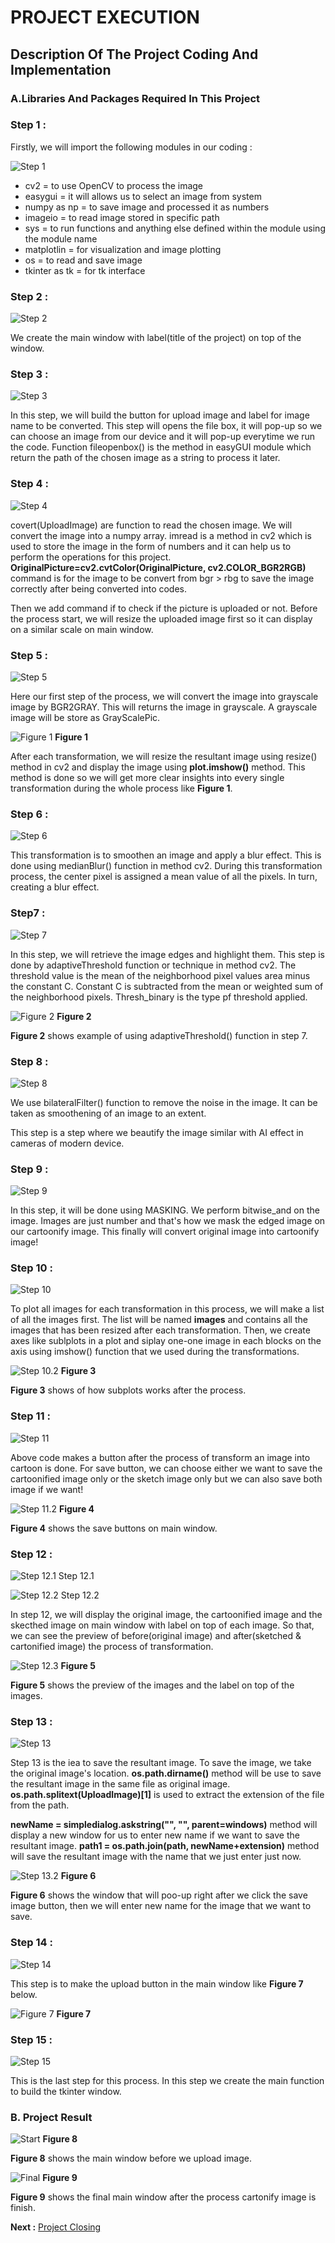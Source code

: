 # PROJECT EXECUTION

## Description Of The Project Coding And Implementation


### A.Libraries And Packages Required In This Project





### Step 1 :

Firstly, we will import the following modules in our coding : 


![Step 1](https://github.com/AfzaAdaw/Artificial-Intelligence-Project/blob/main/Documentation/Step/modules.JPG)


- cv2           = to use OpenCV to process the image
- easygui       = it will allows us to select an image from system
- numpy as np   = to save image and processed it as numbers
- imageio       = to read image stored in specific path
- sys           = to run functions and anything else defined within the module using the module name
- matplotlin    = for visualization and image plotting
- os            = to read and save image 
- tkinter as tk = for tk interface






### Step 2 :

![Step 2](https://github.com/AfzaAdaw/Artificial-Intelligence-Project/blob/main/Documentation/Step/gui%20screen.JPG)

We create the main window with label(title of the project) on top of the window.






### Step 3 :

![Step 3](https://github.com/AfzaAdaw/Artificial-Intelligence-Project/blob/main/Documentation/Step/Step%203.JPG)

In this step, we will build the button for upload image and label for image name to be converted. This step will opens the file box, it will pop-up so we can choose an image from our device and it will pop-up everytime we run the code. Function  fileopenbox() is the method in easyGUI module which return the path of the chosen image as a string to process it later.





### Step 4 :

![Step 4](https://github.com/AfzaAdaw/Artificial-Intelligence-Project/blob/main/Documentation/Step/Step%204.JPG)

covert(UploadImage) are function to read the chosen image. We will convert the image into a numpy array. imread is a method in cv2 which is used to store the image in the form of numbers and it can help us to perform the operations for this project. **OriginalPicture=cv2.cvtColor(OriginalPicture, cv2.COLOR_BGR2RGB)** command is for the image to be convert from bgr > rbg to save the image correctly after being converted into codes.

Then we add command if to check if the picture is uploaded or not. Before the process start, we will resize the uploaded image first so it can display on a similar scale on main window.





### Step 5 :

![Step 5](https://github.com/AfzaAdaw/Artificial-Intelligence-Project/blob/main/Documentation/Step/Step%205.JPG)

Here our first step of the process, we will convert the image into grayscale image by BGR2GRAY. This will returns the image in grayscale. A grayscale image will be store as GrayScalePic.

![Figure 1](https://github.com/AfzaAdaw/Artificial-Intelligence-Project/blob/main/Documentation/Step/Step%205.2.JPG)
               **Figure 1**

After each transformation, we will resize the resultant image using resize() method in cv2 and display the image using **plot.imshow()** method. This method is done so we will get more clear insights into every single transformation during the whole process like **Figure 1**.





### Step 6 :

![Step 6](https://github.com/AfzaAdaw/Artificial-Intelligence-Project/blob/main/Documentation/Step/Step%206.JPG)

This transformation is to smoothen an image and apply a blur effect. This is done using medianBlur() function in method cv2. During this transformation process, the center pixel is assigned a mean value of all the pixels. In turn, creating a blur effect. 





### Step7 :

![Step 7](https://github.com/AfzaAdaw/Artificial-Intelligence-Project/blob/main/Documentation/Step/Step%207.JPG)

In this step, we will retrieve the image edges and highlight them. This step is done by adaptiveThreshold function or technique in method cv2. The threshold value is the mean of the neighborhood pixel values area minus the constant C. Constant C is subtracted from the mean or weighted sum of the neighborhood pixels. Thresh_binary is the type pf threshold applied.

![Figure 2](https://github.com/AfzaAdaw/Artificial-Intelligence-Project/blob/main/Documentation/Step/Step%207.2.JPG)
**Figure 2**

**Figure 2** shows example of using adaptiveThreshold() function in step 7.





### Step 8 :

![Step 8](https://github.com/AfzaAdaw/Artificial-Intelligence-Project/blob/main/Documentation/Step/Step%208.JPG)


We use bilateralFilter() function to remove the noise in the image. It can be taken as smoothening of an image to an extent.

This step is a step where we beautify the image similar with AI effect in cameras of modern device.





### Step 9 :

![Step 9](https://github.com/AfzaAdaw/Artificial-Intelligence-Project/blob/main/Documentation/Step/Step%209.JPG)


In this step, it will be done using MASKING. We perform bitwise_and on the image. Images are just number and that's how we mask the edged image on our cartoonify image. This finally will convert original image into cartoonify image!





### Step 10 :

![Step 10](https://github.com/AfzaAdaw/Artificial-Intelligence-Project/blob/main/Documentation/Step/Step%2010.JPG)

To plot all images for each transformation in this process, we will make a list of all the images first. The list will be named **images** and contains all the images that has been resized after each transformation. Then, we create axes like sublplots in a plot and siplay one-one image in each blocks on the axis using imshow() function that we used during the transformations.


![Step 10.2](https://github.com/AfzaAdaw/Artificial-Intelligence-Project/blob/main/Documentation/Step/Step%2010.2.JPG)
**Figure 3**

**Figure 3** shows of how subplots works after the process.






### Step 11 :

![Step 11](https://github.com/AfzaAdaw/Artificial-Intelligence-Project/blob/main/Documentation/Step/Step%2011.JPG)


Above code makes a button after the process of transform an image into cartoon is done. For save button, we can choose either we want to save the cartoonified image only or the sketch image only but we can also save both image if we want!  

![Step 11.2](https://github.com/AfzaAdaw/Artificial-Intelligence-Project/blob/main/Documentation/Step/Step%2012.2.JPG)
**Figure 4**

**Figure 4** shows the save buttons on main window.





### Step 12 :

![Step 12.1](https://github.com/AfzaAdaw/Artificial-Intelligence-Project/blob/main/Documentation/Step/Step%2012.JPG)
Step 12.1

![Step 12.2](https://github.com/AfzaAdaw/Artificial-Intelligence-Project/blob/main/Documentation/Step/Step%2013.JPG)
Step 12.2



In step 12, we will display the original image, the cartoonified image and the skecthed image on main window with label on top of each image.
So that, we can see the preview of before(original image) and after(sketched & cartonified image) the process of transformation.


![Step 12.3](https://github.com/AfzaAdaw/Artificial-Intelligence-Project/blob/main/Documentation/Step/Step%2012.3.JPG)
**Figure 5**

**Figure 5** shows the preview of the images and the label on top of the images.




### Step 13 :

![Step 13](https://github.com/AfzaAdaw/Artificial-Intelligence-Project/blob/main/Documentation/Step/Step%2014.JPG)


Step 13 is the iea to save the resultant image. To save the image, we take the original image's location. 
**os.path.dirname()** method will be use to save the resultant image in the same file as original image.
**os.path.splitext(UploadImage)[1]** is used to extract the extension of the file from the path.


**newName = simpledialog.askstring("", "", parent=windows)** method will display a new window for us to enter new name if we want to save the resultant image.
**path1 = os.path.join(path, newName+extension)** method will save the resultant image with the name that we just enter just now.



![Step 13.2](https://github.com/AfzaAdaw/Artificial-Intelligence-Project/blob/main/Documentation/Step/Step%2014.2.JPG)
**Figure 6**

**Figure 6** shows the window that will poo-up right after we click the save image button, then we will enter new name for the image that we want to save.




### Step 14 :

![Step 14](https://github.com/AfzaAdaw/Artificial-Intelligence-Project/blob/main/Documentation/Step/Step%2015.JPG)

This step is to make the upload button in the main window like **Figure 7** below.

![Figure 7](https://github.com/AfzaAdaw/Artificial-Intelligence-Project/blob/main/Documentation/Step/Step%2015.2.JPG)
**Figure 7**




### Step 15 :

![Step 15](https://github.com/AfzaAdaw/Artificial-Intelligence-Project/blob/main/Documentation/Step/Step%2016.JPG)

This is the last step for this process. In this step we create the main function to build the tkinter window.


### B. Project Result

![Start](https://github.com/AfzaAdaw/Artificial-Intelligence-Project/blob/main/Documentation/Step/Start.JPG)
**Figure 8**


**Figure 8** shows the main window before we upload image.


![Final](https://github.com/AfzaAdaw/Artificial-Intelligence-Project/blob/main/Documentation/Step/Final.JPG)
**Figure 9**


**Figure 9** shows the final main window after the process cartonify image is finish.




**Next :** [Project Closing](https://github.com/AfzaAdaw/Artificial-Intelligence-Project/blob/main/Documentation/E-ProjectClosing.md)
